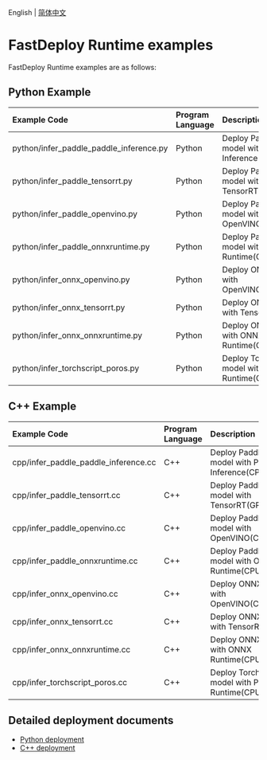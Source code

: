 English | [简体中文](README_CN.md)
# FastDeploy Runtime examples

FastDeploy Runtime examples are as follows:

## Python Example

| Example Code | Program Language | Description |
| :------- | :------- | :---- |
| python/infer_paddle_paddle_inference.py | Python | Deploy Paddle model with Paddle Inference(CPU/GPU) |
| python/infer_paddle_tensorrt.py | Python | Deploy Paddle model with TensorRT(GPU) |
| python/infer_paddle_openvino.py | Python | Deploy Paddle model with OpenVINO(CPU)  |
| python/infer_paddle_onnxruntime.py | Python | Deploy Paddle model with ONNX Runtime(CPU/GPU)  |
| python/infer_onnx_openvino.py | Python | Deploy ONNX model with OpenVINO(CPU) |
| python/infer_onnx_tensorrt.py | Python | Deploy ONNX model with TensorRT(GPU) |
| python/infer_onnx_onnxruntime.py | Python | Deploy ONNX model with ONNX Runtime(CPU/GPU) |
| python/infer_torchscript_poros.py | Python | Deploy TorchScript model with Poros Runtime(CPU/GPU) |

## C++ Example

| Example Code | Program Language | Description |
| :------- | :------- | :---- |
| cpp/infer_paddle_paddle_inference.cc | C++ | Deploy Paddle model with Paddle Inference(CPU/GPU) |
| cpp/infer_paddle_tensorrt.cc | C++ | Deploy Paddle model with TensorRT(GPU) |
| cpp/infer_paddle_openvino.cc | C++ | Deploy Paddle model with OpenVINO(CPU |
| cpp/infer_paddle_onnxruntime.cc | C++ | Deploy Paddle model with ONNX Runtime(CPU/GPU) |
| cpp/infer_onnx_openvino.cc | C++ | Deploy ONNX model with OpenVINO(CPU) |
| cpp/infer_onnx_tensorrt.cc | C++ | Deploy ONNX model with TensorRT(GPU) |
| cpp/infer_onnx_onnxruntime.cc | C++ | Deploy ONNX model with ONNX Runtime(CPU/GPU) |
| cpp/infer_torchscript_poros.cc | C++ | Deploy TorchScript model with Poros Runtime(CPU/GPU) |

## Detailed deployment documents

- [Python deployment](python)
- [C++ deployment](cpp)

